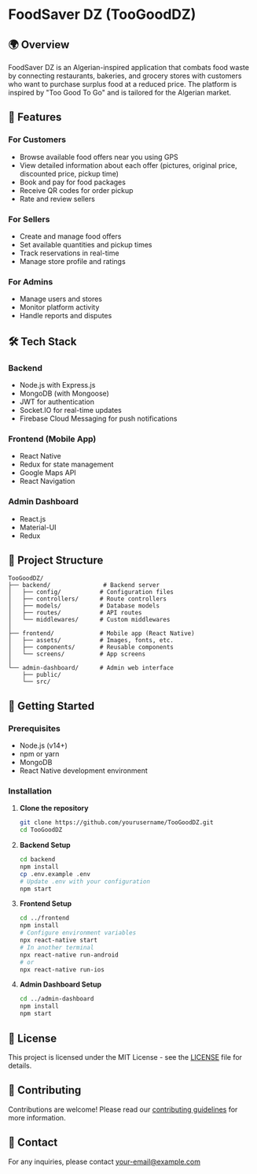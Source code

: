 # FoodSaver DZ (TooGoodDZ)

## 🌍 Overview
FoodSaver DZ is an Algerian-inspired application that combats food waste by connecting restaurants, bakeries, and grocery stores with customers who want to purchase surplus food at a reduced price. The platform is inspired by "Too Good To Go" and is tailored for the Algerian market.

## 🚀 Features

### For Customers
- Browse available food offers near you using GPS
- View detailed information about each offer (pictures, original price, discounted price, pickup time)
- Book and pay for food packages
- Receive QR codes for order pickup
- Rate and review sellers

### For Sellers
- Create and manage food offers
- Set available quantities and pickup times
- Track reservations in real-time
- Manage store profile and ratings

### For Admins
- Manage users and stores
- Monitor platform activity
- Handle reports and disputes

## 🛠️ Tech Stack

### Backend
- Node.js with Express.js
- MongoDB (with Mongoose)
- JWT for authentication
- Socket.IO for real-time updates
- Firebase Cloud Messaging for push notifications

### Frontend (Mobile App)
- React Native
- Redux for state management
- Google Maps API
- React Navigation

### Admin Dashboard
- React.js
- Material-UI
- Redux

## 📂 Project Structure
```
TooGoodDZ/
├── backend/               # Backend server
│   ├── config/           # Configuration files
│   ├── controllers/      # Route controllers
│   ├── models/           # Database models
│   ├── routes/           # API routes
│   └── middlewares/      # Custom middlewares
│
├── frontend/             # Mobile app (React Native)
│   ├── assets/           # Images, fonts, etc.
│   ├── components/       # Reusable components
│   └── screens/          # App screens
│
└── admin-dashboard/      # Admin web interface
    ├── public/
    └── src/
```

## 🚀 Getting Started

### Prerequisites
- Node.js (v14+)
- npm or yarn
- MongoDB
- React Native development environment

### Installation

1. **Clone the repository**
   ```bash
   git clone https://github.com/yourusername/TooGoodDZ.git
   cd TooGoodDZ
   ```

2. **Backend Setup**
   ```bash
   cd backend
   npm install
   cp .env.example .env
   # Update .env with your configuration
   npm start
   ```

3. **Frontend Setup**
   ```bash
   cd ../frontend
   npm install
   # Configure environment variables
   npx react-native start
   # In another terminal
   npx react-native run-android
   # or
   npx react-native run-ios
   ```

4. **Admin Dashboard Setup**
   ```bash
   cd ../admin-dashboard
   npm install
   npm start
   ```

## 📝 License
This project is licensed under the MIT License - see the [LICENSE](LICENSE) file for details.

## 🤝 Contributing
Contributions are welcome! Please read our [contributing guidelines](CONTRIBUTING.md) for more information.

## 📧 Contact
For any inquiries, please contact [your-email@example.com](mailto:your-email@example.com)
